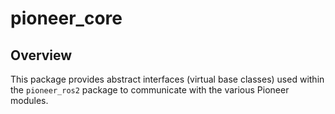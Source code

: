 # pioneer_core

## Overview

This package provides abstract interfaces (virtual base classes) used within the `pioneer_ros2` package to communicate with the various Pioneer modules.